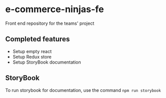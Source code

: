 # e-commerce-ninjas-fe
Front end repository for the teams' project

## Completed features
- Setup empty react
- Setup Redux store
- Setup StoryBook documentation

## StoryBook
To run storybook for documentation, use the command `npm run storybook`


